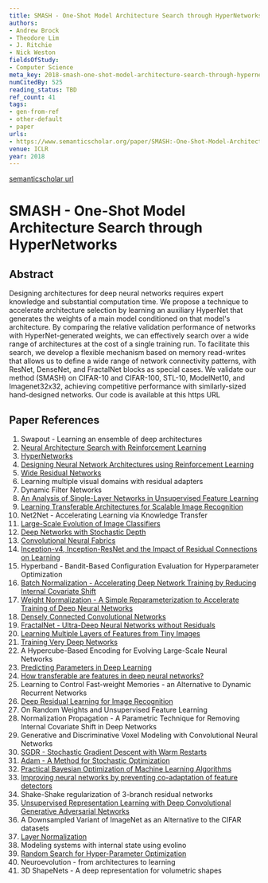 ```yaml
---
title: SMASH - One-Shot Model Architecture Search through HyperNetworks
authors:
- Andrew Brock
- Theodore Lim
- J. Ritchie
- Nick Weston
fieldsOfStudy:
- Computer Science
meta_key: 2018-smash-one-shot-model-architecture-search-through-hypernetworks
numCitedBy: 525
reading_status: TBD
ref_count: 41
tags:
- gen-from-ref
- other-default
- paper
urls:
- https://www.semanticscholar.org/paper/SMASH:-One-Shot-Model-Architecture-Search-through-Brock-Lim/e56b10f7cd4bf037beac84da5925dc4544fab974?sort=total-citations
venue: ICLR
year: 2018
---
```


[semanticscholar url](https://www.semanticscholar.org/paper/SMASH:-One-Shot-Model-Architecture-Search-through-Brock-Lim/e56b10f7cd4bf037beac84da5925dc4544fab974?sort=total-citations)

# SMASH - One-Shot Model Architecture Search through HyperNetworks

## Abstract

Designing architectures for deep neural networks requires expert knowledge and substantial computation time. We propose a technique to accelerate architecture selection by learning an auxiliary HyperNet that generates the weights of a main model conditioned on that model's architecture. By comparing the relative validation performance of networks with HyperNet-generated weights, we can effectively search over a wide range of architectures at the cost of a single training run. To facilitate this search, we develop a flexible mechanism based on memory read-writes that allows us to define a wide range of network connectivity patterns, with ResNet, DenseNet, and FractalNet blocks as special cases. We validate our method (SMASH) on CIFAR-10 and CIFAR-100, STL-10, ModelNet10, and Imagenet32x32, achieving competitive performance with similarly-sized hand-designed networks. Our code is available at this https URL

## Paper References

1. Swapout - Learning an ensemble of deep architectures
2. [Neural Architecture Search with Reinforcement Learning](2017-neural-architecture-search-with-reinforcement-learning.md)
3. [HyperNetworks](2017-hypernetworks.md)
4. [Designing Neural Network Architectures using Reinforcement Learning](2017-designing-neural-network-architectures-using-reinforcement-learning.md)
5. [Wide Residual Networks](2016-wide-residual-networks.md)
6. Learning multiple visual domains with residual adapters
7. Dynamic Filter Networks
8. [An Analysis of Single-Layer Networks in Unsupervised Feature Learning](2011-an-analysis-of-single-layer-networks-in-unsupervised-feature-learning.md)
9. [Learning Transferable Architectures for Scalable Image Recognition](2018-learning-transferable-architectures-for-scalable-image-recognition.md)
10. Net2Net - Accelerating Learning via Knowledge Transfer
11. [Large-Scale Evolution of Image Classifiers](2017-large-scale-evolution-of-image-classifiers.md)
12. [Deep Networks with Stochastic Depth](2016-deep-networks-with-stochastic-depth.md)
13. [Convolutional Neural Fabrics](2016-convolutional-neural-fabrics.md)
14. [Inception-v4, Inception-ResNet and the Impact of Residual Connections on Learning](2017-inception-v4-inception-resnet-and-the-impact-of-residual-connections-on-learning.md)
15. Hyperband - Bandit-Based Configuration Evaluation for Hyperparameter Optimization
16. [Batch Normalization - Accelerating Deep Network Training by Reducing Internal Covariate Shift](2015-batch-normalization-accelerating-deep-network-training-by-reducing-internal-covariate-shift.md)
17. [Weight Normalization - A Simple Reparameterization to Accelerate Training of Deep Neural Networks](2016-weight-normalization-a-simple-reparameterization-to-accelerate-training-of-deep-neural-networks.md)
18. [Densely Connected Convolutional Networks](2017-densely-connected-convolutional-networks.md)
19. [FractalNet - Ultra-Deep Neural Networks without Residuals](2017-fractalnet-ultra-deep-neural-networks-without-residuals.md)
20. [Learning Multiple Layers of Features from Tiny Images](2009-learning-multiple-layers-of-features-from-tiny-images.md)
21. [Training Very Deep Networks](2015-training-very-deep-networks.md)
22. A Hypercube-Based Encoding for Evolving Large-Scale Neural Networks
23. [Predicting Parameters in Deep Learning](2013-predicting-parameters-in-deep-learning.md)
24. [How transferable are features in deep neural networks?](2014-how-transferable-are-features-in-deep-neural-networks.md)
25. Learning to Control Fast-weight Memories - an Alternative to Dynamic Recurrent Networks
26. [Deep Residual Learning for Image Recognition](2016-deep-residual-learning-for-image-recognition.md)
27. On Random Weights and Unsupervised Feature Learning
28. Normalization Propagation - A Parametric Technique for Removing Internal Covariate Shift in Deep Networks
29. Generative and Discriminative Voxel Modeling with Convolutional Neural Networks
30. [SGDR - Stochastic Gradient Descent with Warm Restarts](2017-sgdr-stochastic-gradient-descent-with-warm-restarts.md)
31. [Adam - A Method for Stochastic Optimization](2015-adam-a-method-for-stochastic-optimization.md)
32. [Practical Bayesian Optimization of Machine Learning Algorithms](2012-practical-bayesian-optimization-of-machine-learning-algorithms.md)
33. [Improving neural networks by preventing co-adaptation of feature detectors](2012-improving-neural-networks-by-preventing-co-adaptation-of-feature-detectors.md)
34. Shake-Shake regularization of 3-branch residual networks
35. [Unsupervised Representation Learning with Deep Convolutional Generative Adversarial Networks](2016-unsupervised-representation-learning-with-deep-convolutional-generative-adversarial-networks.md)
36. A Downsampled Variant of ImageNet as an Alternative to the CIFAR datasets
37. [Layer Normalization](2016-layer-normalization.md)
38. Modeling systems with internal state using evolino
39. [Random Search for Hyper-Parameter Optimization](2012-random-search-for-hyper-parameter-optimization.md)
40. Neuroevolution - from architectures to learning
41. 3D ShapeNets - A deep representation for volumetric shapes
